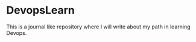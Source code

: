 # DevopsLearn
This is a journal like repository where I will write about my path in learning Devops.
